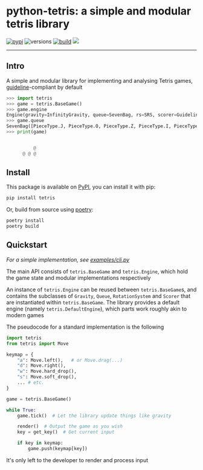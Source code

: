 # python-tetris: a simple and modular tetris library

[![pypi](https://img.shields.io/pypi/v/tetris?logo=pypi&logoColor=f0f0f0&style=for-the-badge)](https://pypi.org/project/tetris/) ![versions](https://img.shields.io/pypi/pyversions/tetris?logo=python&logoColor=f0f0f0&style=for-the-badge) [![build](https://img.shields.io/github/workflow/status/dzshn/python-tetris/Test%20library?logo=github&logoColor=f0f0f0&style=for-the-badge)](https://github.com/dzshn/python-tetris/actions/workflows/test.yml) [![](https://img.shields.io/badge/contains-technical%20debt-009fef?style=for-the-badge)](https://forthebadge.com/)

---

## Intro

A simple and modular library for implementing and analysing Tetris games, [guideline](https://archive.org/details/2009-tetris-variant-concepts_202201)-compliant by default

```py
>>> import tetris
>>> game = tetris.BaseGame()
>>> game.engine
Engine(gravity=InfinityGravity, queue=SevenBag, rs=SRS, scorer=GuidelineScorer)
>>> game.queue
SevenBag([PieceType.J, PieceType.O, PieceType.Z, PieceType.I, PieceType.S, PieceType.T, PieceType.S])
>>> print(game)


          @
      @ @ @
```

## Install

This package is available on [PyPI](https://pypi.org/project/tetris/), you can install it with pip:

```sh
pip install tetris

```

Or, build from source using [poetry](https://python-poetry.org/):

```sh
poetry install
poetry build
```

## Quickstart

_For a simple implementation, see [examples/cli.py](https://github.com/dzshn/python-tetris/blob/main/examples/cli.py)_

The main API consists of `tetris.BaseGame` and `tetris.Engine`, which hold the game state and modular implementations respectively

An instance of `tetris.Engine` can be reused between `tetris.BaseGame`s, and contains the subclasses of `Gravity`, `Queue`, `RotationSystem` and `Scorer` that are instantiated within `tetris.BaseGame`. The library provides a default engine (namely `tetris.DefaultEngine`), which parts work roughly akin to modern games

The pseudocode for a standard implementation is the following

```py
import tetris
from tetris import Move

keymap = {
    "a": Move.left(),   # or Move.drag(...)
    "d": Move.right(),
    "w": Move.hard_drop(),
    "s": Move.soft_drop(),
    ... # etc.
}

game = tetris.BaseGame()

while True:
    game.tick()  # Let the library update things like gravity

    render()  # Output the game as you wish
    key = get_key()  # Get current input

    if key in keymap:
        game.push(keymap[key])
```

It's only left to the developer to render and process input
